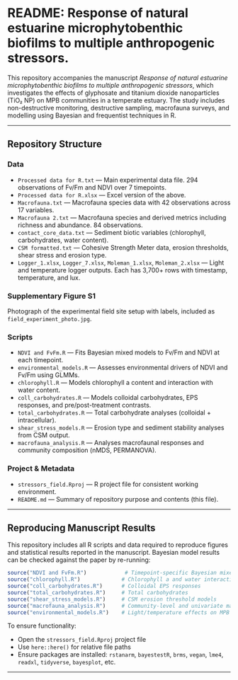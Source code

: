 # README: Response of natural estuarine microphytobenthic biofilms to multiple anthropogenic stressors.

This repository accompanies the manuscript *Response of natural estuarine microphytobenthic biofilms to multiple anthropogenic stressors*, which investigates the effects of glyphosate and titanium dioxide nanoparticles (TiO₂ NP) on MPB communities in a temperate estuary. The study includes non-destructive monitoring, destructive sampling, macrofauna surveys, and modelling using Bayesian and frequentist techniques in R.

---

## Repository Structure

### Data

- `Processed data for R.txt` — Main experimental data file. 294 observations of Fv/Fm and NDVI over 7 timepoints.
- `Processed data for R.xlsx` — Excel version of the above.
- `Macrofauna.txt` — Macrofauna species data with 42 observations across 17 variables.
- `Macrofauna 2.txt` — Macrofauna species and derived metrics including richness and abundance. 84 observations.
- `contact_core_data.txt` — Sediment biotic variables (chlorophyll, carbohydrates, water content).
- `CSM formatted.txt` — Cohesive Strength Meter data, erosion thresholds, shear stress and erosion type.
- `Logger_1.xlsx`, `Logger_7.xlsx`, `Moleman_1.xlsx`, `Moleman_2.xlsx` — Light and temperature logger outputs. Each has 3,700+ rows with timestamp, temperature, and lux.

### Supplementary Figure S1

Photograph of the experimental field site setup with labels, included as `field_experiment_photo.jpg`. 


### Scripts

- `NDVI and FvFm.R` — Fits Bayesian mixed models to Fv/Fm and NDVI at each timepoint.
- `environmental_models.R` — Assesses environmental drivers of NDVI and Fv/Fm using GLMMs.
- `chlorophyll.R` — Models chlorophyll a content and interaction with water content.
- `coll_carbohydrates.R` — Models colloidal carbohydrates, EPS responses, and pre/post-treatment contrasts.
- `total_carbohydrates.R` — Total carbohydrate analyses (colloidal + intracellular).
- `shear_stress_models.R` — Erosion type and sediment stability analyses from CSM output.
- `macrofauna_analysis.R` — Analyses macrofaunal responses and community composition (nMDS, PERMANOVA).

### Project & Metadata

- `stressors_field.Rproj` — R project file for consistent working environment.
- `README.md` — Summary of repository purpose and contents (this file).

---

## Reproducing Manuscript Results

This repository includes all R scripts and data required to reproduce figures and statistical results reported in the manuscript. Bayesian model results can be checked against the paper by re-running:

```r
source("NDVI and FvFm.R")            # Timepoint-specific Bayesian mixed models
source("chlorophyll.R")             # Chlorophyll a and water interaction
source("coll_carbohydrates.R")      # Colloidal EPS responses
source("total_carbohydrates.R")     # Total carbohydrates
source("shear_stress_models.R")     # CSM erosion threshold models
source("macrofauna_analysis.R")     # Community-level and univariate macrofauna effects
source("environmental_models.R")    # Light/temperature effects on MPB
```

To ensure functionality:

- Open the `stressors_field.Rproj` project file
- Use `here::here()` for relative file paths
- Ensure packages are installed: `rstanarm`, `bayestestR`, `brms`, `vegan`, `lme4`, `readxl`, `tidyverse`, `bayesplot`, etc.

---

